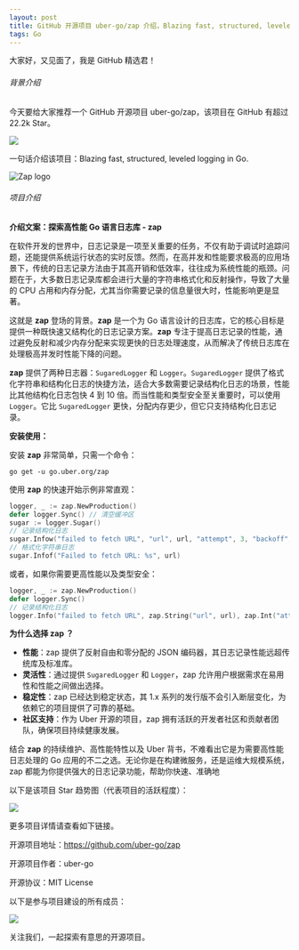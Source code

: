 ```yaml
---
layout: post
title: GitHub 开源项目 uber-go/zap 介绍，Blazing fast, structured, leveled logging in Go.
tags: Go
---
```


大家好，又见面了，我是 GitHub 精选君！

###### 背景介绍

今天要给大家推荐一个 GitHub 开源项目 uber-go/zap，该项目在 GitHub 有超过 22.2k Star。

![](https://stats.deeptrain.net/repo/uber-go/zap/?theme=light)

一句话介绍该项目：Blazing fast, structured, leveled logging in Go.




![Zap logo](https://raw.githubusercontent.com/uber-go/zap/master/assets/logo.png)


###### 项目介绍

**介绍文案：探索高性能 Go 语言日志库 - zap**

在软件开发的世界中，日志记录是一项至关重要的任务，不仅有助于调试时追踪问题，还能提供系统运行状态的实时反馈。然而，在高并发和性能要求极高的应用场景下，传统的日志记录方法由于其高开销和低效率，往往成为系统性能的瓶颈。问题在于，大多数日志记录库都会进行大量的字符串格式化和反射操作，导致了大量的 CPU 占用和内存分配，尤其当你需要记录的信息量很大时，性能影响更是显著。

这就是 **zap** 登场的背景。**zap** 是一个为 Go 语言设计的日志库，它的核心目标是提供一种既快速又结构化的日志记录方案。**zap** 专注于提高日志记录的性能，通过避免反射和减少内存分配来实现更快的日志处理速度，从而解决了传统日志库在处理极高并发时性能下降的问题。

**zap** 提供了两种日志器：`SugaredLogger` 和 `Logger`。`SugaredLogger` 提供了格式化字符串和结构化日志的快捷方法，适合大多数需要记录结构化日志的场景，性能比其他结构化日志包快 4 到 10 倍。而当性能和类型安全至关重要时，可以使用 `Logger`。它比 `SugaredLogger` 更快，分配内存更少，但它只支持结构化日志记录。

**安装使用：**

安装 **zap** 非常简单，只需一个命令：

```shell
go get -u go.uber.org/zap
```

使用 **zap** 的快速开始示例非常直观：

```go
logger, _ := zap.NewProduction()
defer logger.Sync() // 清空缓冲区
sugar := logger.Sugar()
// 记录结构化日志
sugar.Infow("failed to fetch URL", "url", url, "attempt", 3, "backoff", time.Second)
// 格式化字符串日志
sugar.Infof("Failed to fetch URL: %s", url)
```

或者，如果你需要更高性能以及类型安全：

```go
logger, _ := zap.NewProduction()
defer logger.Sync()
// 记录结构化日志
logger.Info("failed to fetch URL", zap.String("url", url), zap.Int("attempt", 3), zap.Duration("backoff", time.Second))
```

**为什么选择 zap ？**

- **性能**：zap 提供了反射自由和零分配的 JSON 编码器，其日志记录性能远超传统库及标准库。
- **灵活性**：通过提供 `SugaredLogger` 和 `Logger`，zap 允许用户根据需求在易用性和性能之间做出选择。
- **稳定性**：zap 已经达到稳定状态，其 1.x 系列的发行版不会引入断层变化，为依赖它的项目提供了可靠的基础。
- **社区支持**：作为 Uber 开源的项目，zap 拥有活跃的开发者社区和贡献者团队，确保项目持续健康发展。

结合 **zap** 的持续维护、高性能特性以及 Uber 背书，不难看出它是为需要高性能日志处理的 Go 应用的不二之选。无论你是在构建微服务，还是运维大规模系统，zap 都能为你提供强大的日志记录功能，帮助你快速、准确地

以下是该项目 Star 趋势图（代表项目的活跃程度）：

![](https://api.star-history.com/svg?repos=uber-go/zap&type=Timeline)

更多项目详情请查看如下链接。

开源项目地址：https://github.com/uber-go/zap 

开源项目作者：uber-go

开源协议：MIT License

以下是参与项目建设的所有成员：

![](https://contrib.rocks/image?repo=uber-go/zap)

关注我们，一起探索有意思的开源项目。

